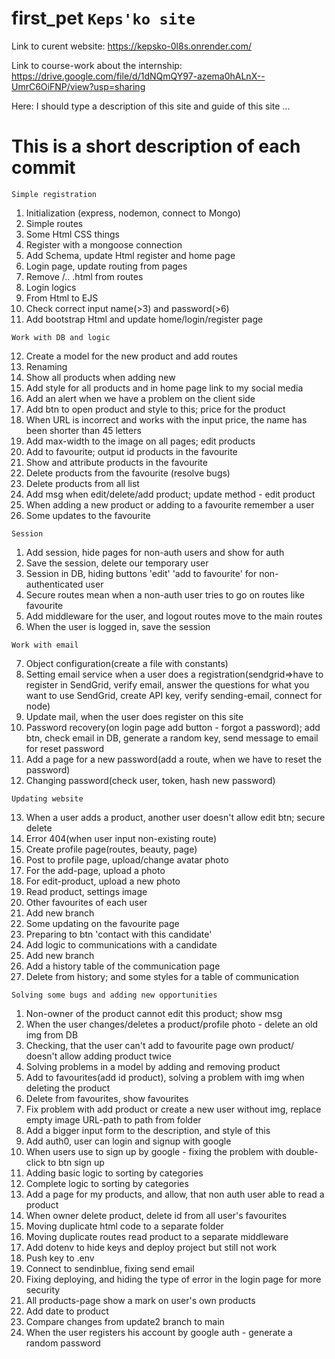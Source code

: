 # first_pet `Keps'ko site`

Link to curent website: https://kepsko-0l8s.onrender.com/

Link to course-work about the internship: https://drive.google.com/file/d/1dNQmQY97-azema0hALnX--UmrC6OiFNP/view?usp=sharing

Here: I should type a description of this site and guide of this site
...

# This is a short description of each commit

`Simple registration`

1. Initialization (express, nodemon, connect to Mongo)
2. Simple routes
3. Some Html CSS things
4. Register with a mongoose connection
5. Add Schema, update Html register and home page
6. Login page, update routing from pages
7. Remove /.. .html from routes
8. Login logics
9. From Html to EJS
10. Check correct input name(>3) and password(>6)
11. Add bootstrap Html and update home/login/register page

`Work with DB and logic`

12. Create a model for the new product and add routes
13. Renaming
14. Show all products when adding new
15. Add style for all products and in home page link to my social media
16. Add an alert when we have a problem on the client side
17. Add btn to open product and style to this; price for the product
18. When URL is incorrect and works with the input price, the name has been shorter than 45 letters
19. Add max-width to the image on all pages; edit products
20. Add to favourite; output id products in the favourite
21. Show and attribute products in the favourite
22. Delete products from the favourite (resolve bugs)
23. Delete products from all list
24. Add msg when edit/delete/add product; update method - edit product
25. When adding a new product or adding to a favourite remember a user
26. Some updates to the favourite

`Session`

1. Add session, hide pages for non-auth users and show for auth
2. Save the session, delete our temporary user
3. Session in DB, hiding buttons 'edit' 'add to favourite' for non-authenticated user
4. Secure routes mean when a non-auth user tries to go on routes like favourite
5. Add middleware for the user, and logout routes move to the main routes
6. When the user is logged in, save the session

`Work with email`

7. Object configuration(create a file with constants)
8. Setting email service when a user does a registration(sendgrid=>have to register in SendGrid, verify email, answer the questions for what you want to use SendGrid, create API key, verify sending-email, connect for node)
9. Update mail, when the user does register on this site
10. Password recovery(on login page add button - forgot a password); add btn, check email in DB, generate a random key, send message to email for reset password
11. Add a page for a new password(add a route, when we have to reset the password)
12. Changing password(check user, token, hash new password)

`Updating website`

13. When a user adds a product, another user doesn't allow edit btn; secure delete
14. Error 404(when user input non-existing route)
15. Create profile page(routes, beauty, page)
16. Post to profile page, upload/change avatar photo
17. For the add-page, upload a photo
18. For edit-product, upload a new photo
19. Read product, settings image
20. Other favourites of each user
21. Add new branch
22. Some updating on the favourite page
23. Preparing to btn 'contact with this candidate'
24. Add logic to communications with a candidate
25. Add new branch
26. Add a history table of the communication page
27. Delete from history; and some styles for a table of communication

`Solving some bugs and adding new opportunities`

1. Non-owner of the product cannot edit this product; show msg
2. When the user changes/deletes a product/profile photo - delete an old img from DB
3. Checking, that the user can't add to favourite page own product/ doesn't allow adding product twice
4. Solving problems in a model by adding and removing product
5. Add to favourites(add id product), solving a problem with img when deleting the product
6. Delete from favourites, show favourites
7. Fix problem with add product or create a new user without img, replace empty image URL-path to path from folder
8. Add a bigger input form to the description, and style of this
9. Add auth0, user can login and signup with google
10. When users use to sign up by google - fixing the problem with double-click to btn sign up
11. Adding basic logic to sorting by categories
12. Complete logic to sorting by categories
13. Add a page for my products, and allow, that non auth user able to read a product
14. When owner delete product, delete id from all user's favourites
15. Moving duplicate html code to a separate folder
16. Moving duplicate routes read product to a separate middleware
17. Add dotenv to hide keys and deploy project but still not work
18. Push key to .env
19. Connect to sendinblue, fixing send email
20. Fixing deploying, and hiding the type of error in the login page for more security
21. All products-page show a mark on user's own products
22. Add date to product
23. Compare changes from update2 branch to main
24. When the user registers his account by google auth - generate a random password

<!-- fix deploy -->
